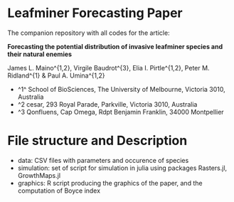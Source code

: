 # Leafminer Forecasting Paper

The companion repository with all codes for the article:

**Forecasting the potential distribution of invasive leafminer species and their natural enemies**

James L. Maino^{1,2}, Virgile Baudrot^{3}, Elia I. Pirtle^{1,2}, Peter M. Ridland^{1} & Paul A. Umina^{1,2}
* ^1^ School of BioSciences, The University of Melbourne, Victoria 3010, Australia
* ^2 cesar, 293 Royal Parade, Parkville, Victoria 3010, Australia 
* ^3 Qonfluens, Cap Omega, Rdpt Benjamin Franklin, 34000 Montpellier

# File structure and Description

* data: CSV files with parameters and occurence of species
* simulation: set of script for simulation in julia using packages Rasters.jl, GrowthMaps.jl
* graphics: R script producing the graphics of the paper, and the computation of Boyce index